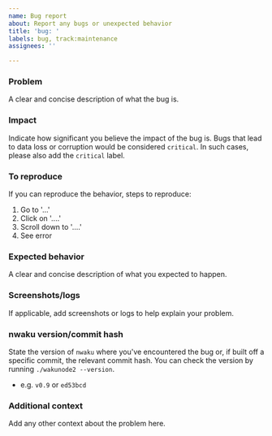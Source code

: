 ```yaml
---
name: Bug report
about: Report any bugs or unexpected behavior
title: 'bug: '
labels: bug, track:maintenance
assignees: ''

---
```


### Problem
A clear and concise description of what the bug is.

### Impact
Indicate how significant you believe the impact of the bug is. Bugs that lead to data loss or corruption would be considered `critical`. In such cases, please also add the `critical` label.

### To reproduce
If you can reproduce the behavior, steps to reproduce:
1. Go to '...'
2. Click on '....'
3. Scroll down to '....'
4. See error

### Expected behavior
A clear and concise description of what you expected to happen.

### Screenshots/logs
If applicable, add screenshots or logs to help explain your problem.

### nwaku version/commit hash
State the version of `nwaku` where you've encountered the bug or, if built off a specific commit, the relevant commit hash. You can check the version by running `./wakunode2 --version`.
- e.g. `v0.9` or `ed53bcd`

### Additional context
Add any other context about the problem here.
